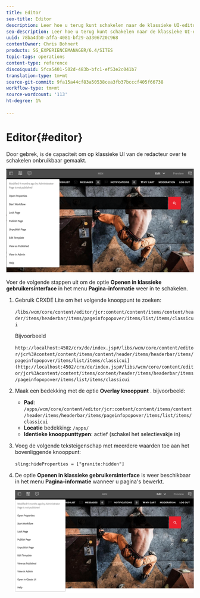 ```yaml
---
title: Editor
seo-title: Editor
description: Leer hoe u terug kunt schakelen naar de klassieke UI-editor.
seo-description: Leer hoe u terug kunt schakelen naar de klassieke UI-editor.
uuid: 78ba4db0-affa-4081-bf29-a3306720c968
contentOwner: Chris Bohnert
products: SG_EXPERIENCEMANAGER/6.4/SITES
topic-tags: operations
content-type: reference
discoiquuid: 5fca5401-502d-483b-bfc1-ef53e2c041b7
translation-type: tm+mt
source-git-commit: 9fa15a44cf83a50538cea3fb37bcccf405f66738
workflow-type: tm+mt
source-wordcount: '113'
ht-degree: 1%

---
```



# Editor{#editor}

Door gebrek, is de capaciteit om op klassieke UI van de redacteur over te schakelen onbruikbaar gemaakt.

![chlimage_1-9](assets/chlimage_1-9.png)

Voer de volgende stappen uit om de optie **Openen in klassieke gebruikersinterface** in het menu **Pagina-informatie** weer in te schakelen.

1. Gebruik CRXDE Lite om het volgende knooppunt te zoeken:

   `/libs/wcm/core/content/editor/jcr:content/content/items/content/header/items/headerbar/items/pageinfopopover/items/list/items/classicui`

   Bijvoorbeeld

   `http://localhost:4502/crx/de/index.jsp#/libs/wcm/core/content/editor/jcr%3Acontent/content/items/content/header/items/headerbar/items/pageinfopopover/items/list/items/classicui](http://localhost:4502/crx/de/index.jsp#/libs/wcm/core/content/editor/jcr%3Acontent/content/items/content/header/items/headerbar/items/pageinfopopover/items/list/items/classicui`

1. Maak een bedekking met de optie **Overlay knooppunt** . bijvoorbeeld:

   * **Pad**: `/apps/wcm/core/content/editor/jcr:content/content/items/content/header/items/headerbar/items/pageinfopopover/items/list/items/classicui`
   * **Locatie** bedekking: `/apps/`
   * **Identieke knooppunttypen**: actief (schakel het selectievakje in)

1. Voeg de volgende teksteigenschap met meerdere waarden toe aan het bovenliggende knooppunt:

   `sling:hideProperties = ["granite:hidden"]`

1. De optie **Openen in klassieke gebruikersinterface** is weer beschikbaar in het menu **Pagina-informatie** wanneer u pagina&#39;s bewerkt.

   ![chlimage_1-10](assets/chlimage_1-10.png)

